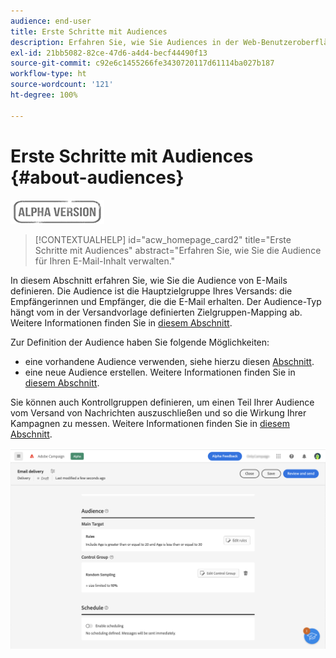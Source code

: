 ```yaml
---
audience: end-user
title: Erste Schritte mit Audiences
description: Erfahren Sie, wie Sie Audiences in der Web-Benutzeroberfläche von Campaign verwenden.
exl-id: 21bb5082-82ce-47d6-a4d4-becf44490f13
source-git-commit: c92e6c1455266fe3430720117d61114ba027b187
workflow-type: ht
source-wordcount: '121'
ht-degree: 100%

---
```


# Erste Schritte mit Audiences {#about-audiences}

![](../assets/do-not-localize/badge.png)

>[!CONTEXTUALHELP]
>id="acw_homepage_card2"
>title="Erste Schritte mit Audiences"
>abstract="Erfahren Sie, wie Sie die Audience für Ihren E-Mail-Inhalt verwalten."

<!--
Audience only created for the delivery, not available later-->


<!--
Three ways:
* existing audience

Campaign or AEP Audiences

* create new on the fly

query like AEP segment builder (same component with campaign data)

* import from file

show use case with a new audience creation (or import from file?)

control groups like acc: exract, random, based on attribute
-->

In diesem Abschnitt erfahren Sie, wie Sie die Audience von E-Mails definieren. Die Audience ist die Hauptzielgruppe Ihres Versands: die Empfängerinnen und Empfänger, die die E-Mail erhalten. Der Audience-Typ hängt vom in der Versandvorlage definierten Zielgruppen-Mapping ab. Weitere Informationen finden Sie in [diesem Abschnitt](../email/create-email.md).

Zur Definition der Audience haben Sie folgende Möglichkeiten:

* eine vorhandene Audience verwenden, siehe hierzu diesen [Abschnitt](add-audience.md).
* eine neue Audience erstellen. Weitere Informationen finden Sie in [diesem Abschnitt](segment-builder.md).

Sie können auch Kontrollgruppen definieren, um einen Teil Ihrer Audience vom Versand von Nachrichten auszuschließen und so die Wirkung Ihrer Kampagnen zu messen. Weitere Informationen finden Sie in [diesem Abschnitt](control-group.md).

![](assets/about-audience.png)
